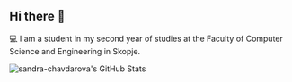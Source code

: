 ## Hi there 👋

<!--
**sandra-chavdarova/sandra-chavdarova** is a ✨ _special_ ✨ repository because its `README.md` (this file) appears on your GitHub profile.
Here are some ideas to get you started:

- 🔭 I’m currently working on ...
- 🌱 I’m currently learning ...
- 👯 I’m looking to collaborate on ...
- 🤔 I’m looking for help with ...
- 💬 Ask me about ...
- 📫 How to reach me: ...
- 😄 Pronouns: ...
- ⚡ Fun fact: ...
-->
💻 I am a student in my second year of studies at the Faculty of Computer Science and Engineering in Skopje.

<img style="display: flex; justify-content: center; align-items: center;" src="https://github-readme-stats.vercel.app/api/top-langs/?username=sandra-chavdarova&theme=dark&show_icons=true&hide_border=true&layout=compact" alt="sandra-chavdarova's GitHub Stats" />
